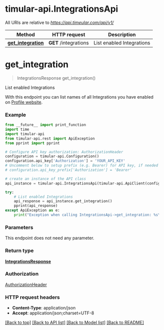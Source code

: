 # timular-api.IntegrationsApi

All URIs are relative to *https://api.timeular.com/api/v1/*

Method | HTTP request | Description
------------- | ------------- | -------------
[**get_integration**](IntegrationsApi.md#get_integration) | **GET** /integrations | List enabled Integrations


# **get_integration**
> IntegrationsResponse get_integration()

List enabled Integrations

With this endpoint you can list names of all Integrations you have enabled on [Profile website](https://profile.timeular.com/#/app/integrations).

### Example
```python
from __future__ import print_function
import time
import timular-api
from timular-api.rest import ApiException
from pprint import pprint

# Configure API key authorization: AuthorizationHeader
configuration = timular-api.Configuration()
configuration.api_key['Authorization'] = 'YOUR_API_KEY'
# Uncomment below to setup prefix (e.g. Bearer) for API key, if needed
# configuration.api_key_prefix['Authorization'] = 'Bearer'

# create an instance of the API class
api_instance = timular-api.IntegrationsApi(timular-api.ApiClient(configuration))

try:
    # List enabled Integrations
    api_response = api_instance.get_integration()
    pprint(api_response)
except ApiException as e:
    print("Exception when calling IntegrationsApi->get_integration: %s\n" % e)
```

### Parameters
This endpoint does not need any parameter.

### Return type

[**IntegrationsResponse**](IntegrationsResponse.md)

### Authorization

[AuthorizationHeader](../README.md#AuthorizationHeader)

### HTTP request headers

 - **Content-Type**: application/json
 - **Accept**: application/json;charset=UTF-8

[[Back to top]](#) [[Back to API list]](../README.md#documentation-for-api-endpoints) [[Back to Model list]](../README.md#documentation-for-models) [[Back to README]](../README.md)

